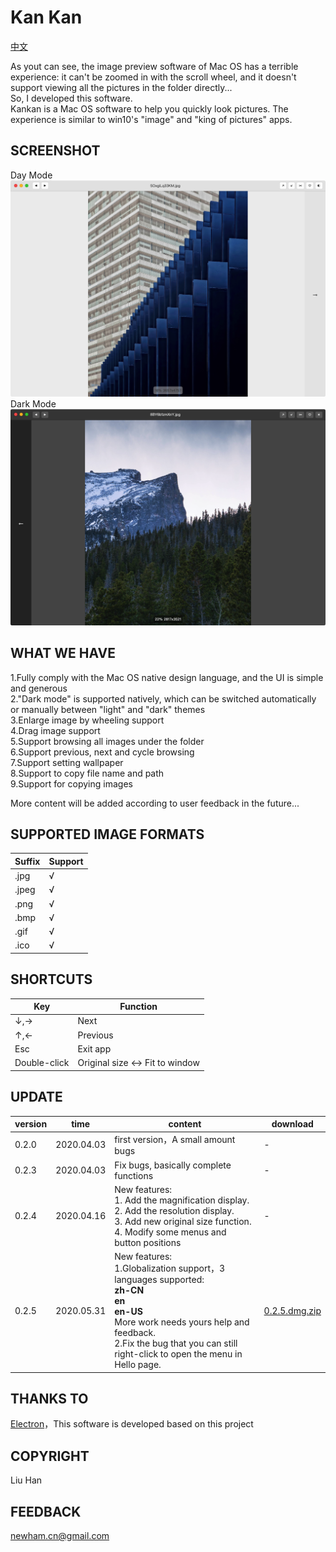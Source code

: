 # Kan Kan

[中文](readme.md) 

As yout can see, the image preview software of Mac OS has a terrible experience:  it can't be zoomed in with the scroll wheel, and it doesn't support viewing all the pictures in the folder directly...   
So, I developed this software.   
Kankan is a Mac OS software to help you quickly look pictures. The experience is similar to win10's "image" and "king of pictures" apps.  

## SCREENSHOT  
Day Mode  
<img src="cap_3.png">
Dark Mode  
<img src="cap_4.png">

## WHAT WE HAVE  
1.Fully comply with the Mac OS native design language, and the UI is simple and generous  
2."Dark mode" is supported natively, which can be switched automatically or manually between "light" and "dark" themes  
3.Enlarge image by wheeling support   
4.Drag image support  
5.Support browsing all images under the folder  
6.Support previous, next and cycle browsing  
7.Support setting wallpaper  
8.Support to copy file name and path  
9.Support for copying images  

More content will be added according to user feedback in the future...  

## SUPPORTED IMAGE FORMATS
Suffix|Support
---|---
.jpg|√
.jpeg|√
.png|√
.bmp|√
.gif|√
.ico|√

## SHORTCUTS
Key|Function
---|---
↓,→|Next
↑,←|Previous
Esc|Exit app
Double-click|Original size ↔ Fit to window

## UPDATE  
version  |time           |content                                                      |download
------------|----------------|------------------------------------------------------|----
0.2.0      |2020.04.03|first version，A small amount bugs    |-
0.2.3      |2020.04.03|Fix bugs, basically complete functions |-
0.2.4|2020.04.16|New features: <br> 1. Add the magnification display. <br>2. Add the resolution display. <br>3. Add new original size function. <br>4. Modify some menus and button positions|-
0.2.5|2020.05.31|New features: <br>1.Globalization support，3 languages supported:<br>**zh-CN**<br>**en**<br>**en-US** <br>More work needs yours help and feedback.<br>2.Fix the bug that you can still right-click to open the menu in Hello page.|[0.2.5.dmg.zip](https://github.com/newham/kankan/releases/download/v0.2.5/kankan-0.2.5.dmg.zip)

## THANKS TO  
[Electron](https://www.electronjs.org)，This software is developed based on this project

## COPYRIGHT  
Liu Han

## FEEDBACK   
[newham.cn@gmail.com](mailto:newham.cn@gmail.com)  

